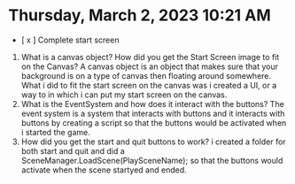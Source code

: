 # Thursday, March  2, 2023 10:21 AM
- [ x ] Complete start screen

1. What is a canvas object? How did you get the Start Screen image to fit on the Canvas?
A canvas object is an object that makes sure that your background is on a type of canvas then floating around somewhere. What i did to fit the start screen on the canvas was i created a UI, or a way to in which i can put my start screen on the canvas.
2. What is the EventSystem and how does it interact with the buttons?
The event system is a system that interacts with buttons and it interacts with buttons by creating a script so that the buttons would be activated when i started the game.
3. How did you get the start and quit buttons to work?
i created a folder for both start and quit and did a SceneManager.LoadScene(PlaySceneName); so that the buttons would activate when the scene startyed and ended.